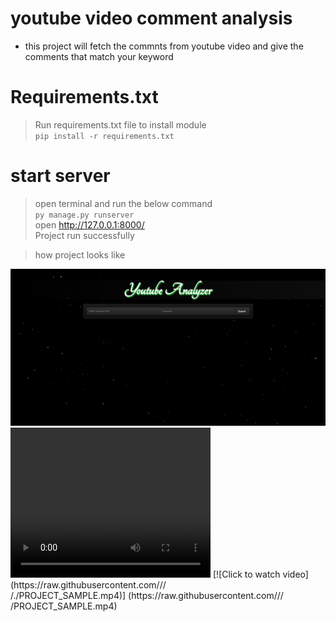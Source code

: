 # youtube video comment analysis
- this project will fetch the commnts from youtube video and give the comments that match your keyword

# Requirements.txt
> Run requirements.txt file to install module<br>
`pip install -r requirements.txt`

# start server
> open terminal and run the below command<br>
`py manage.py runserver`<br>
> open http://127.0.0.1:8000/ <br>
> Project run successfully


>how project looks like
<img src="ui.png">

<video width="320" height="240" controls>
  <source src="./PROJECT_SAMPLE.mp4" type="video/mp4">
  Your browser does not support the video tag.
</video>
[![Click to watch video](https://raw.githubusercontent.com/<subh-sk>/<Youtube-Analysis->/<main>/./PROJECT_SAMPLE.mp4)]
  (https://raw.githubusercontent.com/<subh-sk>/<Youtube-Analysis->/<main>/PROJECT_SAMPLE.mp4)

